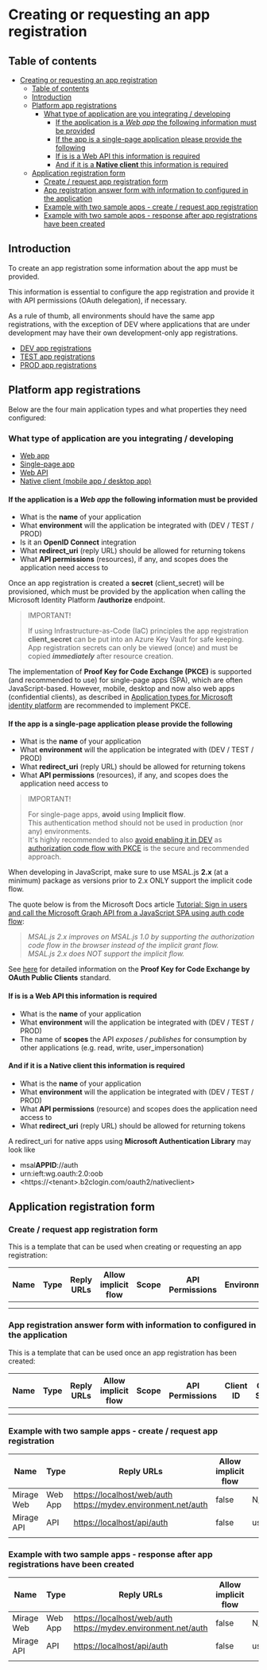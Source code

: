 # Creating or requesting an app registration

## Table of contents

- [Creating or requesting an app registration](#creating-or-requesting-an-app-registration)
  - [Table of contents](#table-of-contents)
  - [Introduction](#introduction)
  - [Platform app registrations](#platform-app-registrations)
    - [What type of application are you integrating / developing](#what-type-of-application-are-you-integrating--developing)
      - [If the application is a *Web app* the following information must be provided](#if-the-application-is-a-web-app-the-following-information-must-be-provided)
      - [If the app is a single-page application please provide the following](#if-the-app-is-a-single-page-application-please-provide-the-following)
      - [If is is a Web API this information is required](#if-is-is-a-web-api-this-information-is-required)
      - [And if it is a **Native client** this information is required](#and-if-it-is-a-native-client-this-information-is-required)
  - [Application registration form](#application-registration-form)
    - [Create / request app registration form](#create--request-app-registration-form)
    - [App registration answer form with information to configured in the application](#app-registration-answer-form-with-information-to-configured-in-the-application)
    - [Example with two sample apps - create / request app registration](#example-with-two-sample-apps---create--request-app-registration)
    - [Example with two sample apps - response after app registrations have been created](#example-with-two-sample-apps---response-after-app-registrations-have-been-created)

## Introduction

To create an app registration some information about the app must be provided.

This information is essential to configure the app registration and provide it with API permissions (OAuth delegation), if necessary.

As a rule of thumb, all environments should have the same app registrations, with the exception of DEV where applications that are under development may have their own development-only app registrations.

- [DEV app registrations](./c2-DEV-App-registrations.md)
- [TEST app registrations](./c3-TEST-App-registrations.md)
- [PROD app registrations](./c4-PROD-App-registrations.md)

## Platform app registrations

Below are the four main application types and what properties they need configured:

### What type of application are you integrating / developing

- [Web app](https://learn.microsoft.com/azure/active-directory-b2c/application-types#web-applications)
- [Single-page app](https://learn.microsoft.com/azure/active-directory-b2c/application-types#single-page-applications)
- [Web API](https://learn.microsoft.com/azure/active-directory-b2c/application-types#web-apis)
- [Native client (mobile app / desktop app)](https://learn.microsoft.com/azure/active-directory-b2c/application-types#mobile-and-native-applications)

#### If the application is a *Web app* the following information must be provided

- What is the **name** of your application
- What **environment** will the application be integrated with (DEV / TEST / PROD)
- Is it an **OpenID Connect** integration
- What **redirect_uri** (reply URL) should be allowed for returning tokens
- What **API permissions** (resources), if any, and scopes does the application need access to

Once an app registration is created a **secret** (client_secret) will be provisioned, which must be provided by the application when calling the Microsoft Identity Platform **/authorize** endpoint.

>IMPORTANT!
>
>If using Infrastructure-as-Code (IaC) principles the app registration **client_secret** can be put into an Azure Key Vault for safe keeping.  
>App registration secrets can only be viewed (once) and must be copied ***immediately*** after resource creation.

The implementation of **Proof Key for Code Exchange (PKCE)** is supported (and recommended to use) for single-page apps (SPA), which are often JavaScript-based.
However, mobile, desktop and now also web apps (confidential clients), as described in [Application types for Microsoft identity platform](https://learn.microsoft.com/azure/active-directory/develop/v2-app-types#single-page-apps-javascript) are recommended to implement PKCE.

#### If the app is a single-page application please provide the following

- What is the **name** of your application
- What **environment** will the application be integrated with (DEV / TEST / PROD)
- What **redirect_uri** (reply URL) should be allowed for returning tokens
- What **API permissions** (resources), if any, and scopes does the application need access to

>IMPORTANT!
>
>For single-page apps, **avoid** using **Implicit flow**.  
>This authentication method should not be used in production (nor any) environments.  
>It's highly recommended to also [avoid enabling it in DEV](https://learn.microsoft.com/azure/active-directory/develop/v2-app-types#authorization-code-flow-vs-implicit-flow) as [authorization code flow with PKCE](https://learn.microsoft.com/azure/active-directory/develop/v2-oauth2-auth-code-flow) is the secure and recommended approach.

When developing in JavaScript, make sure to use MSAL.js **2.x** (at a minimum) package as versions prior to 2.x ONLY support the implicit code flow.

The quote below is from the Microsoft Docs article [Tutorial: Sign in users and call the Microsoft Graph API from a JavaScript SPA using auth code flow](https://learn.microsoft.com/azure/active-directory/develop/tutorial-v2-javascript-auth-code):

>*MSAL.js 2.x improves on MSAL.js 1.0 by supporting the authorization code flow in the browser instead of the implicit grant flow.*  
>*MSAL.js 2.x does NOT support the implicit flow.*

See [here](https://tools.ietf.org/html/rfc7636) for detailed information on the **Proof Key for Code Exchange by OAuth Public Clients** standard.

#### If is is a Web API this information is required

- What is the **name** of your application
- What **environment** will the application be integrated with (DEV / TEST / PROD)
- The name of **scopes** the API *exposes / publishes* for consumption by other applications (e.g. read, write, user_impersonation)

#### And if it is a **Native client** this information is required

- What is the **name** of your application
- What **environment** will the application be integrated with (DEV / TEST / PROD)
- What **API permissions** (resource) and scopes does the application need access to
- What **redirect_uri** (reply URL) should be allowed for returning tokens

A redirect_uri for native apps using **Microsoft Authentication Library** may look like

- msal**APPID**://auth
- urn:ieft:wg.oauth:2.0:oob
- <https://\<tenant\>.b2clogin.com/oauth2/nativeclient>

## Application registration form

### Create / request app registration form

This is a template that can be used when creating or requesting an app registration:

| Name | Type | Reply URLs | Allow implicit flow | Scope | API Permissions | Environment|
| -    | -    | -          | -                   | -     | -               | -          |
|      |      |            |                     |       |                 |            |
|      |      |            |                     |       |                 |            |

### App registration answer form with information to configured in the application

This is a template that can be used once an app registration has been created:

| Name | Type | Reply URLs | Allow implicit flow | Scope | API Permissions | Client ID | Client Secret | Environment |
| -    | -    | -          | -                   | -     | -               | -         | -            | -            |
|      |      |            |                     |       |                 |           |              |              |
|      |      |            |                     |       |                 |           |              |              |

### Example with two sample apps - create / request app registration

| Name | Type | Reply URLs | Allow implicit flow | Scope | API Permissions | Environment|
| -    | -    | -          | -                   | -     | -               | -          |
|  Mirage Web | Web App | <https://localhost/web/auth> <https://mydev.environment.net/auth> | false | N/A | Mirage API (user_impersonation) | Dev |
|  Mirage API | API | <https://localhost/api/auth> | false | user_impersonation | N/A | Dev |
|      |      |            |                     |       |                 |            |

### Example with two sample apps - response after app registrations have been created

| Name | Type | Reply URLs | Allow implicit flow | Scope | API Permissions | Client ID | Client Secret | Environment |
| -    | -    | -          | -                   | -     | -               | -         | -            | -            |
|  Mirage Web | Web App | <https://localhost/web/auth> <https://mydev.environment.net/auth> | false | N/A | Mirage API (user_impersonation) | \<appId> | \<appSecret> | Dev |
|  Mirage API | API | <https://localhost/api/auth> | false | user_impersonation | N/A | \<appId> | N/A | Dev |
|      |      |            |                     |       |                 |           |              |              |
